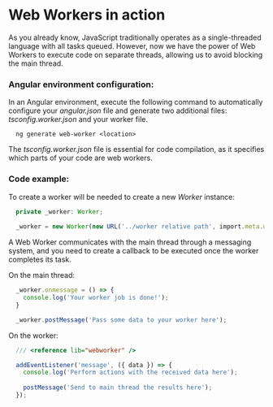 # Web Workers in action

As you already know, JavaScript traditionally operates as a single-threaded language with all tasks queued. However, now we have the power of Web Workers to execute code on separate threads, allowing us to avoid blocking the main thread.

### Angular environment configuration:

In an Angular environment, execute the following command to automatically configure your *angular.json* file and generate two additional files: *tsconfig.worker.json* and your worker file.

```
  ng generate web-worker <location>
```

The *tsconfig.worker.json* file is essential for code compilation, as it specifies which parts of your code are web workers.

### Code example: 

To create a worker will be needed to create a new *Worker* instance:

```typescript
  private _worker: Worker;
  
  _worker = new Worker(new URL('../worker relative path', import.meta.url));
```


A Web Worker communicates with the main thread through a messaging system, and you need to create a callback to be executed once the worker completes its task.

On the main thread:
```typescript
  _worker.onmessage = () => {
    console.log('Your worker job is done!');
  }

  _worker.postMessage('Pass some data to your worker here');
```

On the worker:

```typescript
  /// <reference lib="webworker" />

  addEventListener('message', ({ data }) => {
    console.log('Perform actions with the received data here');
    
    postMessage('Send to main thread the results here');
  });
```
